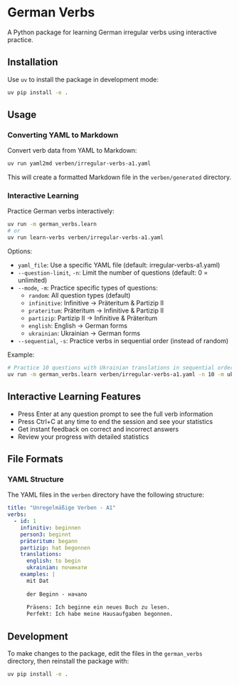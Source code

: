 # German Verbs

A Python package for learning German irregular verbs using interactive practice.

## Installation

Use `uv` to install the package in development mode:

```bash
uv pip install -e .
```

## Usage

### Converting YAML to Markdown

Convert verb data from YAML to Markdown:

```bash
uv run yaml2md verben/irregular-verbs-a1.yaml
```

This will create a formatted Markdown file in the `verben/generated` directory.

### Interactive Learning

Practice German verbs interactively:

```bash
uv run -m german_verbs.learn
# or
uv run learn-verbs verben/irregular-verbs-a1.yaml
```

Options:

* `yaml_file`: Use a specific YAML file (default: irregular-verbs-a1.yaml)
* `--question-limit`, `-n`: Limit the number of questions (default: 0 = unlimited)
* `--mode`, `-m`: Practice specific types of questions:
  - `random`: All question types (default)
  - `infinitive`: Infinitive → Präteritum & Partizip II 
  - `prateritum`: Präteritum → Infinitive & Partizip II
  - `partizip`: Partizip II → Infinitive & Präteritum
  - `english`: English → German forms
  - `ukrainian`: Ukrainian → German forms
* `--sequential`, `-s`: Practice verbs in sequential order (instead of random)

Example:

```bash
# Practice 10 questions with Ukrainian translations in sequential order
uv run -m german_verbs.learn verben/irregular-verbs-a1.yaml -n 10 -m ukrainian -s
```

## Interactive Learning Features

- Press Enter at any question prompt to see the full verb information
- Press Ctrl+C at any time to end the session and see your statistics
- Get instant feedback on correct and incorrect answers
- Review your progress with detailed statistics

## File Formats

### YAML Structure

The YAML files in the `verben` directory have the following structure:

```yaml
title: "Unregelmäßige Verben - A1"
verbs:
  - id: 1
    infinitiv: beginnen
    person3: beginnt
    präteritum: begann
    partizip: hat begonnen
    translations:
      english: to begin
      ukrainian: починати
    examples: |
      mit Dat
      
      der Beginn - начало
      
      Präsens: Ich beginne ein neues Buch zu lesen.
      Perfekt: Ich habe meine Hausaufgaben begonnen.
```

## Development

To make changes to the package, edit the files in the `german_verbs` directory, then reinstall the package with:

```bash
uv pip install -e .
``` 